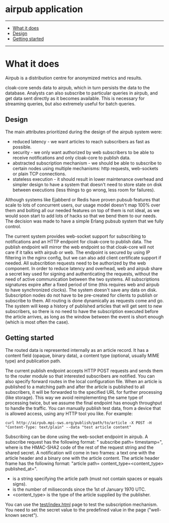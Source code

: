 airpub application
==========

----------------------

- [What it does](#what-it-does)
- [Design](#design)
- [Getting started](#getting-started)

----------------------


# What it does

Airpub is a distribution centre for anonymized metrics and results.

cloak-core sends data to airpub, which in turn persists the data to the database.
Analysts can also subscribe to particular queries in airpub, and get data sent directly
as it becomes available. This is necessary for streaming queries, but also extremely useful
for batch queries.


## Design

The main attributes prioritized during the design of the airpub system were:

  - reduced latency - we want articles to reach subscribers as fast as possible.
  - security - we only want authorized by web subscribers to be able to receive notifications and only cloak-core to publish data.
  - abstracted subscription mechanism - we should be able to subscribe to certain nodes using multiple mechanisms: http requests, web-sockets or plain TCP connections.
  - stateless execution - it should result in lower maintenance overhead and simpler design to have a system that doesn't need to store state on disk between executions (less things to go wrong, less room for failures).

Although systems like Ejabberd or Redis have proven pubsub features that scale to lots of concurrent users, our usage model doesn't map 100% over them and bolting all our needed features on top of them is not ideal, as we would soon start to add lots of hacks so that we bend them to our needs. The decision was made to have a simple Erlang pubsub system that we fully control.

The current system provides web-socket support for subscribing to notifications and an HTTP endpoint for cloak-core to publish data.
The publish endpoint will mirror the web endpoint so that cloak-core will not care if it talks with airpub or web. The endpoint is secured by using IP filtering in the nginx config, but we can also add client certificate support if needed.
All subscribtion requests need to be authorized by the web component. In order to reduce latency and overhead, web and airpub share a secret key used for signing and authenticating the requests, without the need of active communication between the two systems. All subscriptions signatures expire after a fixed period of time (this requires web and airpub to have synchronized clocks).
The system doesn't save any data on disk. Subscription nodes do not have to be pre-created for clients to publish or subscribe to them. All routing is done dynamically as requests come and go. The system will keep a history of published articles that will get sent to new subscribers, so there is no need to have the subscription executed before the article arrives, as long as the window between the event is short enough (which is most often the case).


## Getting started

The routed data is represented internally as an article record. It has a content field (opaque, binary data), a content type (optional, usually MIME type) and publication path.

The current publish endpoint accepts HTTP POST requests and sends them to the router module so that interested subscribers are notified.
You can also specify forward routes in the local configuration file. When an article is published to a matching path and after the article is published
to all subscribers, it will be forwarded to the specified URL for further processing (like storage).
This way we avoid reimplementing the same type of processing twice, but we assume the final endpoint has enough throughput to handle the traffic.
You can manually publish test data, from a device that is allowed access, using any HTTP tool you like. For example:

```
curl http://airpub.mpi-sws.org/publish/path/to/article -X POST -H "Content-Type: text/plain" --data "test article content"
```

Subscribing can be done using the web-socket endpoint in airpub.
A subscribe request has the following format: "<hash> subscribe path=<path> timestamp=<timestamp>", where <hash> is the HMAC-SHA2 code of the rest of the request string and the shared secret.
A notification will come in two frames: a text one with the article header and a binary one with the article content. The article header frame has the following format: "article path=<path> content_type=<content_type> published_at=<timestamp>".

  - <path> is a string specifying the article path (must not contain spaces or equals signs).
  - <timestamp> is the number of miliseconds since the 1st of January 1970 UTC.
  - <content_type> is the type of the article supplied by the publisher.

You can use the [test/index.html](test/index.html) page to test the subscription mechanism. You need to set the secret value to the predefined value in the page ("well-known secret").

